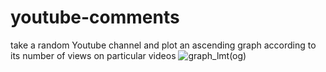 # youtube-comments
take a random Youtube channel and plot an ascending graph according to its number of views on particular videos 
![graph_lmt(og)](https://user-images.githubusercontent.com/17751150/63075237-97fff880-bf4e-11e9-973c-764c0623b284.png)
